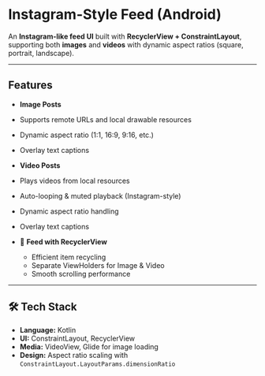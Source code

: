 #  Instagram-Style Feed (Android)

An **Instagram-like feed UI** built with **RecyclerView + ConstraintLayout**, supporting both **images** and **videos** with dynamic aspect ratios (square, portrait, landscape).   

---

## Features

-  **Image Posts**
  - Supports remote URLs and local drawable resources
  - Dynamic aspect ratio (1:1, 16:9, 9:16, etc.)
  - Overlay text captions

-  **Video Posts**
  - Plays videos from local resources
  - Auto-looping & muted playback (Instagram-style)
  - Dynamic aspect ratio handling
  - Overlay text captions

- 📱 **Feed with RecyclerView**
  - Efficient item recycling
  - Separate ViewHolders for Image & Video
  - Smooth scrolling performance

---

## 🛠️ Tech Stack

- **Language:** Kotlin  
- **UI:** ConstraintLayout, RecyclerView  
- **Media:** VideoView, Glide for image loading  
- **Design:** Aspect ratio scaling with `ConstraintLayout.LayoutParams.dimensionRatio`
